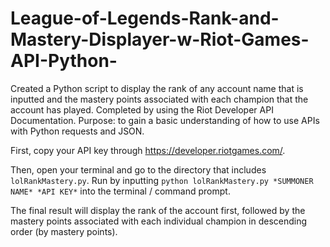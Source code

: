 # League-of-Legends-Rank-and-Mastery-Displayer-w-Riot-Games-API-Python-
Created a Python script to display the rank of any account name that is inputted and the mastery points associated with each champion that the account has played. Completed by using the Riot Developer API Documentation. Purpose: to gain a basic understanding of how to use APIs with Python requests and JSON.

First, copy your API key through https://developer.riotgames.com/.

Then, open your terminal and go to the directory that includes `lolRankMastery.py`. Run by inputting `python lolRankMastery.py *SUMMONER NAME* *API KEY*` into the terminal / command prompt.

The final result will display the rank of the account first, followed by the mastery points associated with each individual champion in descending order (by mastery points).
